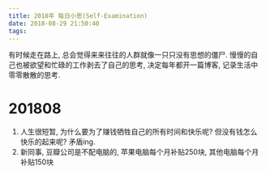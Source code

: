 ```yaml
---
title: 2018年 每日小思(Self-Examination)
date: 2018-08-29 21:50:40
tags:
---
```


有时候走在路上, 总会觉得来来往往的人群就像一只只没有思想的僵尸. 慢慢的自己也被欲望和忙碌的工作剥去了自己的思考, 决定每年都开一篇博客, 记录生活中零零散散的思考.    

<!--more-->

# 201808
1. 人生很短暂, 为什么要为了赚钱牺牲自己的所有时间和快乐呢? 但没有钱怎么快乐的起来呢? 矛盾ing. 
2. 新同事, 豆瓣公司是不配电脑的, 苹果电脑每个月补贴250块, 其他电脑每个月补贴150块 


